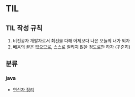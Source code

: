 # TIL
## TIL 작성 규칙
1. 비전공자 개발자로서 최선을 다해 어제보다 나은 오늘의 내가 되자
2. 배움의 끝은 없으므로, 스스로 질리지 않을 정도로만 하자 (꾸준히)

## 분류
### java

* [연산자 정리](\TIL\Operator.md)
